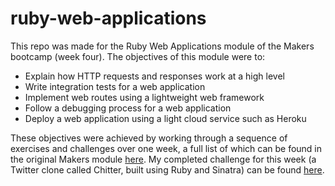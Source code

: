 # ruby-web-applications

This repo was made for the Ruby Web Applications module of the Makers bootcamp (week four). The objectives of this module were to:

- Explain how HTTP requests and responses work at a high level
- Write integration tests for a web application
- Implement web routes using a lightweight web framework
- Follow a debugging process for a web application
- Deploy a web application using a light cloud service such as Heroku

These objectives were achieved by working through a sequence of exercises and challenges over one week, a full list of which can be found in the original Makers module [here](https://github.com/makersacademy/web-applications). My completed challenge for this week (a Twitter clone called Chitter, built using Ruby and Sinatra) can be found [here](https://github.com/atcq9876/chitter-challenge).
